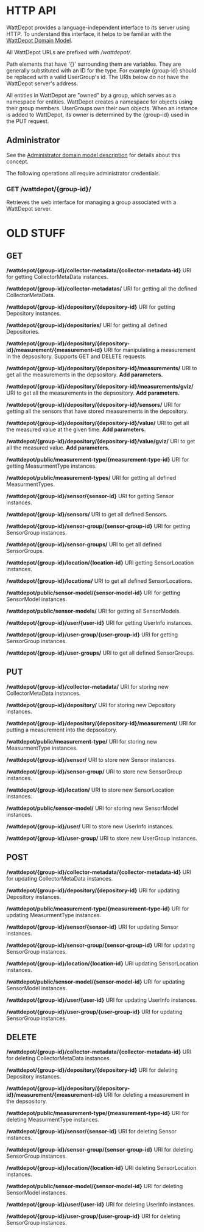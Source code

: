 # HTTP API

WattDepot provides a language-independent interface to its server using HTTP. To understand this interface,
it helps to be familiar with the [WattDepot Domain Model](http://wattdepot.viewdocs.io/wattdepot/overview/domainmodel).

All WattDepot URLs are prefixed with */wattdepot/*.

Path elements that have '{}' surrounding them are variables.  They are generally substituted with an ID for the type. For example {group-id} should be replaced with a valid UserGroup's id. The URIs below do not have the WattDepot server's address.

All entities in WattDepot are "owned" by a group, which serves as a namespace for entities. WattDepot creates a namespace for objects using their group members.  UserGroups own their own objects. When an instance is added to WattDepot, its owner is determined by the {group-id} used in the PUT request.


## Administrator

See the [Administrator domain model description](overview/domainmodel#administrator) for details about this concept.

The following operations all require administrator credentials.

### GET /wattdepot/{group-id}/

Retrieves the web interface for managing a group associated with a WattDepot server.




# OLD STUFF

## GET

**/wattdepot/{group-id}/collector-metadata/{collector-metadata-id}** URI for getting CollectorMetaData instances.

**/wattdepot/{group-id}/collector-metadatas/** URI for getting all the defined CollectorMetaData.

**/wattdepot/{group-id}/depository/{depository-id}** URI for getting Depository instances. 

**/wattdepot/{group-id}/depositories/** URI for getting all defined Depositories.

**/wattdepot/{group-id}/depository/{depository-id}/measurement/{measurement-id}** URI for manipulating a measurement in the depsository. Supports GET and DELETE requests.

**/wattdepot/{group-id}/depository/{depository-id}/measurements/** URI to get all the measurements in the depsository. **Add parameters.**

**/wattdepot/{group-id}/depository/{depository-id}/measurements/gviz/** URI to get all the measurements in the depsository. **Add parameters.**

**/wattdepot/{group-id}/depository/{depository-id}/sensors/** URI for getting all the sensors that have stored measurements in the depository.

**/wattdepot/{group-id}/depository/{depository-id}/value/** URI to get all the measured value at the given time. **Add parameters.**

**/wattdepot/{group-id}/depository/{depository-id}/value/gviz/** URI to get all the measured value. **Add parameters.**

**/wattdepot/public/measurement-type/{measurement-type-id}** URI for getting MeasurmentType instances.

**/wattdepot/public/measurement-types/** URI for getting all defined MeasurmentTypes.

**/wattdepot/{group-id}/sensor/{sensor-id}** URI for getting Sensor instances. 

**/wattdepot/{group-id}/sensors/** URI to get all defined Sensors.

**/wattdepot/{group-id}/sensor-group/{sensor-group-id}** URI for getting SensorGroup instances.

**/wattdepot/{group-id}/sensor-groups/** URI to get all defined SensorGroups.

**/wattdepot/{group-id}/location/{location-id}** URI getting SensorLocation instances.

**/wattdepot/{group-id}/locations/** URI to get all defined SensorLocations.

**/wattdepot/public/sensor-model/{sensor-model-id}** URI for getting SensorModel instances.

**/wattdepot/public/sensor-models/** URI for getting all SensorModels.

**/wattdepot/{group-id}/user/{user-id}** URI for getting UserInfo instances.

**/wattdepot/{group-id}/user-group/{user-group-id}** URI for getting SensorGroup instances.

**/wattdepot/{group-id}/user-groups/** URI to get all defined SensorGroups.

## PUT
**/wattdepot/{group-id}/collector-metadata/** URI for storing new CollectorMetaData instances.

**/wattdepot/{group-id}/depository/** URI for storing new Depository instances.

**/wattdepot/{group-id}/depository/{depository-id}/measurement/** URI for putting a measurement into the depsository.

**/wattdepot/public/measurement-type/** URI for storing new MeasurmentType instances.

**/wattdepot/{group-id}/sensor/** URI to store new Sensor instances.

**/wattdepot/{group-id}/sensor-group/** URI to store new SensorGroup instances. 

**/wattdepot/{group-id}/location/** URI to store new SensorLocation instances. 

**/wattdepot/public/sensor-model/** URI for storing new SensorModel instances.

**/wattdepot/{group-id}/user/** URI to store new UserInfo instances.

**/wattdepot/{group-id}/user-group/** URI to store new UserGroup instances. 

## POST

**/wattdepot/{group-id}/collector-metadata/{collector-metadata-id}** URI for updating CollectorMetaData instances.

**/wattdepot/{group-id}/depository/{depository-id}** URI for updating Depository instances.

**/wattdepot/public/measurement-type/{measurement-type-id}** URI for updating MeasurmentType instances.

**/wattdepot/{group-id}/sensor/{sensor-id}** URI for updating Sensor instances.

**/wattdepot/{group-id}/sensor-group/{sensor-group-id}** URI for updating SensorGroup instances.

**/wattdepot/{group-id}/location/{location-id}** URI updating SensorLocation instances.

**/wattdepot/public/sensor-model/{sensor-model-id}** URI for updating SensorModel instances.

**/wattdepot/{group-id}/user/{user-id}** URI for updating UserInfo instances.

**/wattdepot/{group-id}/user-group/{user-group-id}** URI for updating SensorGroup instances.


## DELETE

**/wattdepot/{group-id}/collector-metadata/{collector-metadata-id}** URI for deleting CollectorMetaData instances.

**/wattdepot/{group-id}/depository/{depository-id}** URI for deleting Depository instances.

**/wattdepot/{group-id}/depository/{depository-id}/measurement/{measurement-id}** URI for deleting a measurement in the depsository.

**/wattdepot/public/measurement-type/{measurement-type-id}** URI for deleting MeasurmentType instances.

**/wattdepot/{group-id}/sensor/{sensor-id}** URI for deleting Sensor instances.

**/wattdepot/{group-id}/sensor-group/{sensor-group-id}** URI for deleting SensorGroup instances.

**/wattdepot/{group-id}/location/{location-id}** URI deleting SensorLocation instances.

**/wattdepot/public/sensor-model/{sensor-model-id}** URI for deleting SensorModel instances.

**/wattdepot/{group-id}/user/{user-id}** URI for deleting UserInfo instances.

**/wattdepot/{group-id}/user-group/{user-group-id}** URI for deleting SensorGroup instances.

